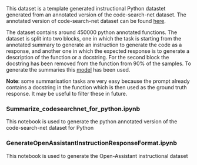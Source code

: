 This dataset is a template generated instructional Python datastet generated
from an annotated version of the code-search-net dataset. The annotated version
of code-search-net dataset can be found
[here](https://huggingface.co/datasets/Nan-Do/codesearchnet-python).

The dataset contains around 450000 python annotated functions. The dataset is
split into two blocks, one in which the task is starting from the annotated
summary to generate an instruction to generate the code as a response, and
another one in which the expected response is to generate a description of the
function or a docstring. For the second block the docstring has been removed
from the function from 90% of the samples. To generate the summaries this
[model](https://huggingface.co/Salesforce/codet5-base-codexglue-sum-python) has
been used.

**Note**: some summarisation tasks are very easy because the prompt already
contains a docstring in the function which is then used as the ground truth
response. It may be useful to filter these in future.

### Summarize_codesearchnet_for_python.ipynb

This notebook is used to generate the python annotated version of the
code-search-net dataset for Python

### GenerateOpenAssistantInstructionResponseFormat.ipynb

This notebook is used to generate the Open-Assistant instructional dataset
